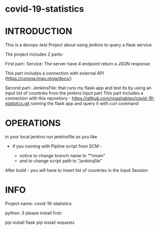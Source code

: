 # covid-19-statistics

# INTRODUCTION
This is a devops-test Project about using jenkins to query a flask service

The project includes 2 parts-

First part- Service: The server have 4 endpoint return a JSON response. 

This part includes a connection with external API (https://corona.lmao.ninja/docs/)

Second part- JenkinsFile: that runs my flask-app and test its by using an input list of countries from the jenkins Input part
This part includes a connection with this repository - https://github.com/noashabtay/covid-19-statistics.git
running the flask app and query it with curl command 

# OPERATIONS
in your local jenkins run jenkinsfile as you like
- if you running with Pipline script from SCM -

  - notice to change branch name to "*/*main*" 
  - and to change script path to "*jenkinsfile*"


After build - you will have to insert list of countries in the Input Session


# INFO
Project name: covid-19-statistics

python: 3
please install first:

pip install flask
pip install requests


